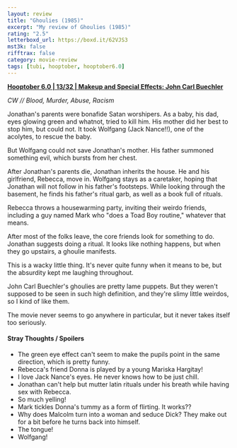 ```yaml
---
layout: review
title: "Ghoulies (1985)"
excerpt: "My review of Ghoulies (1985)"
rating: "2.5"
letterboxd_url: https://boxd.it/62VJS3
mst3k: false
rifftrax: false
category: movie-review
tags: [tubi, hooptober, hooptober6.0]
---
```


<b><a href="https://boxd.it/pPVYg/detail" title="Hooptober 6.0 | 13/32 | Makeup and Special Effects: John Carl Buechler" target="_blank" rel="noopener">Hooptober 6.0 | 13/32 | Makeup and Special Effects: John Carl Buechler</a></b>

<i>CW // Blood, Murder, Abuse, Racism</i>

Jonathan's parents were bonafide Satan worshipers. As a baby, his dad, eyes glowing green and whatnot, tried to kill him. His mother did her best to stop him, but could not. It took Wolfgang (Jack Nance!!), one of the acolytes, to rescue the baby.

But Wolfgang could not save Jonathan's mother. His father summoned something evil, which bursts from her chest.

After Jonathan's parents die, Jonathan inherits the house. He and his girlfriend, Rebecca, move in. Wolfgang stays as a caretaker, hoping that Jonathan will not follow in his father's footsteps. While looking through the basement, he finds his father's ritual garb, as well as a book full of rituals.

Rebecca throws a housewarming party, inviting their weirdo friends, including a guy named Mark who "does a Toad Boy routine," whatever that means.

After most of the folks leave, the core friends look for something to do. Jonathan suggests doing a ritual. It looks like nothing happens, but when they go upstairs, a ghoulie manifests.

This is a wacky little thing. It's never quite funny when it means to be, but the absurdity kept me laughing throughout.

John Carl Buechler's ghoulies are pretty lame puppets. But they weren't supposed to be seen in such high definition, and they're slimy little weirdos, so I kind of like them.

The movie never seems to go anywhere in particular, but it never takes itself too seriously.

#### Stray Thoughts / Spoilers

- The green eye effect can't seem to make the pupils point in the same direction, which is pretty funny.
- Rebecca's friend Donna is played by a young Mariska Hargitay!
- I love Jack Nance's eyes. He never knows how to be just chill.
- Jonathan can't help but mutter latin rituals under his breath while having sex with Rebecca.
- So much yelling!
- Mark tickles Donna's tummy as a form of flirting. It works??
- Why does Malcolm turn into a woman and seduce Dick? They make out for a bit before he turns back into himself.
- The tongue!
- Wolfgang!
